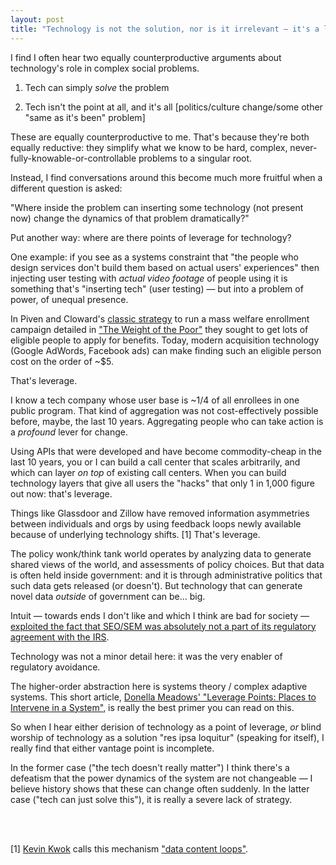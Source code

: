 ```yaml
---
layout: post
title: "Technology is not the solution, nor is it irrelevant — it's a lever"
---
```


I find I often hear two equally counterproductive arguments about technology's role in complex social problems.

1. Tech can simply *solve* the problem

2. Tech isn't the point at all, and it's all [politics/culture change/some other "same as it's been" problem]

These are equally counterproductive to me. That's because they're both equally reductive: they simplify what we know to be hard, complex, never-fully-knowable-or-controllable problems to a singular root.

Instead, I find conversations around this become much more fruitful when a different question is asked:

"Where inside the problem can inserting some technology (not present now) change the dynamics of that problem dramatically?"

Put another way: where are there points of leverage for technology?

One example: if you see as a systems constraint that "the people who design services don't build them based on actual users' experiences" then injecting user testing with _actual video footage_ of people using it is something that's "inserting tech" (user testing) — but into a problem of power, of unequal presence.

In Piven and Cloward's [classic strategy](https://en.wikipedia.org/wiki/Cloward–Piven_strategy) to run a mass welfare enrollment campaign detailed in ["The Weight of the
Poor"](https://www.thenation.com/article/weight-poor-strategy-end-poverty/) they sought to get lots of eligible people to apply for benefits. Today, modern acquisition technology (Google AdWords, Facebook ads) can make finding such an eligible person cost on the order of ~$5.

That's leverage.

I know a tech company whose user base is ~1/4 of all enrollees in one public program. That kind of aggregation was not cost-effectively possible before, maybe, the last 10 years. Aggregating people who can take action is a *profound* lever for change.

Using APIs that were developed and have become commodity-cheap in the last 10 years, you or I can build a call center that scales arbitrarily, and which can layer _on top_ of existing call centers. When you can build technology layers that give all users the "hacks" that only 1 in 1,000 figure out now: that's leverage.

Things like Glassdoor and Zillow have removed information asymmetries between individuals and orgs by using feedback loops newly available because of underlying technology shifts. [1] That's leverage.

The policy wonk/think tank world operates by analyzing data to generate shared views of the world, and assessments of policy choices. But that data is often held inside government: and it is through administrative politics that such data gets released (or doesn't). But technology that can generate novel data _outside_ of government can be... big.

Intuit — towards ends I don't like and which I think are bad for society — [exploited the fact that SEO/SEM was absolutely not a part of its regulatory
agreement with the
IRS](https://www.propublica.org/article/turbotax-deliberately-hides-its-free-file-page-from-search-engines).

Technology was not a minor detail here: it was the very enabler of regulatory
avoidance.

The higher-order abstraction here is systems theory / complex adaptive systems. This short article, [Donella Meadows' "Leverage Points: Places to Intervene in a System"](http://donellameadows.org/archives/leverage-points-places-to-intervene-in-a-system/), is really the best primer you can read on this.

So when I hear either derision of technology as a point of leverage, _or_ blind worship of technology as a solution "res ipsa loquitur" (speaking for itself), I really find that either vantage point is incomplete.

In the former case ("the tech doesn't really matter") I think there's a defeatism that the power dynamics of the system are not changeable — I believe history shows that these can change often suddenly. In the latter case ("tech can just solve this"), it is really a severe lack of strategy.

<br>
<br>

[1] [Kevin Kwok](https://twitter.com/kevinakwok)
 calls this mechanism ["data content loops"](https://kwokchain.com/2019/04/09/making-uncommon-knowledge-common/).
